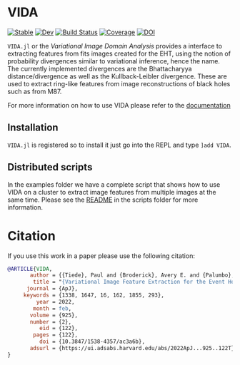 # VIDA

[![Stable](https://img.shields.io/badge/docs-stable-blue.svg)](https://ptiede.github.io/VIDA.jl/stable)
[![Dev](https://img.shields.io/badge/docs-dev-blue.svg)](https://ptiede.github.io/VIDA.jl/dev)
[![Build Status](https://github.com/ptiede/VIDA.jl/workflows/CI/badge.svg)](https://github.com/ptiede/VIDA.jl/actions)
[![Coverage](https://codecov.io/gh/ptiede/VIDA.jl/branch/master/graph/badge.svg)](https://codecov.io/gh/ptiede/VIDA.jl)
[![DOI](https://zenodo.org/badge/271097921.svg)](https://zenodo.org/badge/latestdoi/271097921)


`VIDA.jl` or the *Variational Image Domain Analysis* provides a interface to extracting features from fits images created for the EHT, using the notion of probability divergences similar to variational inference, hence the name. The currently implemented divergences are the Bhattacharyya distance/divergence as well as the Kullback-Leibler divergence. These are used to extract ring-like features from image reconstructions of black holes such as from M87. 

For more information on how to use VIDA please refer to the [documentation](https://ptiede.github.io/VIDA.jl/stable)

## Installation

`VIDA.jl` is registered so to install it just go into the REPL and type `]add VIDA`.


## Distributed scripts

In the examples folder we have a complete script that shows how to use VIDA on a cluster to extract image features from multiple images at the same time. Please see the [README](https://github.com/ptiede/VIDA.jl/tree/master/scripts) in the scripts folder for more information.

# Citation

If you use this work in a paper please use the following citation:

```bibtex
@ARTICLE{VIDA,
       author = {{Tiede}, Paul and {Broderick}, Avery E. and {Palumbo}, Daniel C.~M.},
        title = "{Variational Image Feature Extraction for the Event Horizon Telescope}",
      journal = {ApJ},
     keywords = {1338, 1647, 16, 162, 1855, 293},
         year = 2022,
        month = feb,
       volume = {925},
       number = {2},
          eid = {122},
        pages = {122},
          doi = {10.3847/1538-4357/ac3a6b},
       adsurl = {https://ui.adsabs.harvard.edu/abs/2022ApJ...925..122T},
}
```
